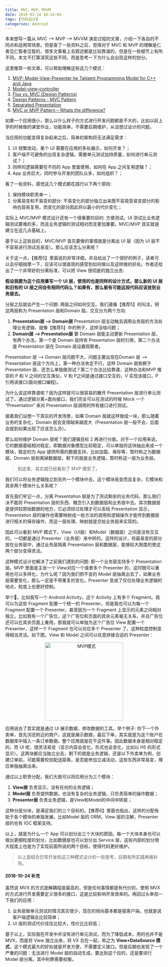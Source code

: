 ```yaml
---
title: MVC，MVP，MVVM
date: 2016-03-24 10:14:04
tags: [代码设计]
categories: Android
---
```


本来想写一篇从 MVC —> MVP —> MVVM 演变过程的文章，介绍一下各自的不同点和适用常场景。但是查了一些资料之后，觉得对于 MVC 和 MVP 的理解是仁者见仁智者见智的，很多文章看上去叙述都是比较靠谱的，但是在一些细节上有所不同。本文不打算深究这些不同，而是思考一下为什么会出现这样的划分。

这里推荐一些文章，可以帮助理解这些这几个模式：

1. [MVP: Model-View-Presenter
   he Taligent Programming Model for C++ and Java](http://www.wildcrest.com/Potel/Portfolio/mvp.pdf)
2. [Model–view–controller](https://en.wikipedia.org/wiki/Model%E2%80%93view%E2%80%93controller)
3. [Flux vs. MVC (Design Patterns)](https://medium.com/hacking-and-gonzo/flux-vs-mvc-design-patterns-57b28c0f71b7#.in4m1jpvu)
4. [Design Patterns - MVC Pattern](http://www.tutorialspoint.com/design_pattern/mvc_pattern.htm) 
5. [Separated Presentation](http://martinfowler.com/eaaDev/SeparatedPresentation.html)
6. [MVC or MVP Pattern – Whats the difference?](http://www.infragistics.com/community/blogs/todd_snyder/archive/2007/10/17/mvc-or-mvp-pattern-whats-the-difference.aspx)

<!--more-->如果一个应用很小，那么以什么样子的方式进行开发问题都是不大的，比如以前上学的时候做的课堂作业，功能简单，不需要后期维护，从没想过设计的问题。

当应用的功能变得复杂起来之后，简单的架构将无法满足需求：

1. UI 频繁改动，某个 UI 需要在应用的多处展示，如何开发？；
2. 客户端不可避免的出现复杂逻辑，需要单元测试加持质量，如何进行单元测试？；
3. 同样的逻辑需要在不同的 App 里面使用，如何在 App 之间复用逻辑？；
4. App 业务巨大，同时参与开发的团队众多，如何组织？；

看了一些资料，感觉这几个模式都在践行以下两个原则:

1. 保持模块职责单一；
2. 分离易变和不易变的部分: 不易变化的部分独立出来既不容易受易变部分的影响也容易复用，而变化的部分因此将以最小的代价变化；

实际上 MVC/MVP 模式设计还有一个很重要的目的: 方便测试。UI 测试比业务逻辑测试要难的多，而且业务逻辑的测试相对而言更加重要。MVC/MVP 其实就是建立在这几点基础上。

基于以上这些目的，MVC/MVP 首先要做的事情就是分离出 UI 层（因为 UI 层不不容易进行测试且易变）。那么应该怎么分离呢？

关于这一点，【推荐5】里面说的非常详细，并且给出了一个很好的例子，读者可以去仔细揣摩一下，应该可以很直观的感受到如何做以及这样做的好处。作者还给出了一个非常好的分离标准，可以把 View 很彻底的独立出去:

__假设我要为这个应用重写一个 UI 层，使用的也是同样的设计方式，那么新的 UI 层和旧有的 UI 层之间会有相同代码么？如果有，那么极有可能这段代码应该放到业务层去。__  

分层之后就会产生一个问题: 两层之间如何交互。我们遵循【推荐5】的叫法，把这两层称为 Presentation 层和Domain 层。交互分为两个方向:  

1. __Presentation层 —> Domain层__ Presentation 层主动触去调用业务层的方法处理业务逻辑，就像【推荐5】中的例子，这样没啥问题；
2. __Domain层 —> Presentation层__ 要 Domain 层能主动更新 Presentation 层，有两个办法，第一个是 Domain 层持有 Presentation 层的引用，第二个办法是 Presentation 层在 Domain 层设置观察者。

Presentation 层 —> Domain 层问题不大，问题主要出现在Domain 层 —> Presentation 层这个方向上，第一种办法肯定不行，这样 Domain 层依赖于 Presentation 层，还怎么单独做测试？第二个办法比较靠谱，这种办法和MVP 推崇的 P 和 V 之间的交互类似，V 和 P之间是通过接口交互的，V 实现该接口，P 引用该接口(面向接口编程)。

为什么说这样靠谱呢？因为这样就可以很容易的撇开 Presentation 层进行单元测试了。通过逻辑分离+面向接口，我们完全可以在测试的时候 Mock 一个 “Presentation” 来对 Presentation 层调用的所有接口进行测试。

接着我们设想一下真实的开发场景，如果 Domain 层就这样做成一块，那么随着业务的复杂化，Domain 层会变得越来越庞大（Presentation 层一般不会，后面会提到如果出现了应该怎么办）。

那么如何维护 Domain 层呢？我们遵循目标 2 再进行分层。对于一个应用来说，它的数据基础相对稳定，即数据对象模型比较稳定，可以单独将这块抽出来成一个模块，稳定的为 App 提供所需的数据支持，比如加载、保存等，暂时称之为数据层。Domain 层剥离掉数据层，剩下的就是业务逻辑，暂时称这一层为业务层。
>到这里，其实就已经看到了 MVP 模型了。

我们可以将业务逻辑独立到另外一个模块中去，这个模块易变而且复杂，它模块和其余两个模块什么关系呢？

首先我们牢记一点，分离 Presentation 层是为了测试剩余的业务代码，那么我们决不能将 Presentation 层的东西、概念引入到数据层和业务层中去。其次数据层是提供较原始数据的地方，它必须经过处理才可以丢给 Presentation 显示，Presentation 层的操作也需要映射成一些方法的调用和逻辑操作才能传到数据层进行相关的保存操作，而这一层处理、映射就是交给业务层来实现的。

因此可以看到 MVP 模式下，View（UI层）和Model（数据层）之间是没有交互的，一切都是通过 Presenter（业务层）来中转的。这样的设计，将最易变的部分放在业务层中，通过业务层隔离 Presentation 层和数据层，能够较大限度的使这两个部分变得灵活。

这种模式设计也解决了之前我们遇到的问题: 即一个业务层支持多个 Presentation 层。MVP 里面是主张一个 View对应一个或者多个 Presenter 的，这时既可以重用也可以多样化，为什么呢？因为我们把不变的 Model 层抽离出去了，如果业务层需要变化，那么一定是不带重复的变化。Presenter 变成了仅仅处理业务逻辑的地点，粒度上也更好控制。

举个🌰，比如我写一个 Android Activity，这个 Activity 上有多个 Fragment。我可以为这些 Fragment 配置一个统一的 Presenter，但是我也可以为每一个 Fragment 配置一个 Presenter。甚至因为一个 Fragment 上显示的元素之间相对独立，比如我有一个广告位，这个广告位和页面的其余元素毫无关系，并且广告位还可以在其余页面上重用，那我就可以单独为这个广告位 View 配置一个 Presenter，这样一个 Fragment 也可以对应多个 Presenter 了。这种粒度控制变得相当灵活。如下图，View 和 Model 之间可以任意拼接合适的 Presenter：

<div align="center"><img src="../../images/MVP模式.png" width="250" alt="MVP模式"/></div>

应用说白了其实就是通过 UI 展示数据，修改数据的工具。举个例子: 你下一个外卖单，首先浏览附近的商户，这就是展示数据，最后下单，其实就是为这个账户在数据库中插入一条订单数据。整个应用就是在干这件事。因此数据本身是相对稳定的，而 UI 呢，很灵活易变（显示内容会变化，形式也会变化，比如以 H5 的形式显示）。这两块都应当独立出去，剩下的就是业务逻辑，还是以下外卖单为例，创建订单前，可能需要校验配送距离，是否能参加立减活动，这些东西非常易变，理应单独抽离出来。

通过以上职责分配，我们大致可以将应用分为三个模块：

1. __View层__ 负责显示，没有任何的业务逻辑；
2. __Model层__ 负责提供数据，也没有复杂的业务逻辑，只负责简单的操作数据；
3. __Presenter层__ 负责业务逻辑，是View和Model的中间中转层；

这种分层分块，是满足我们的三个目标的。【推荐6】里面也指出，这样的分配有助于各个模块的单独发展。比如Model 层的 ORM，View 层的注解，Presenter 层的也有 IOC 框架支持。

以上，就是为什么一个 App 可以划分出三个大块的原因。每一个大块本身也可以做出更细粒度的划分，比如数据层也可以划分出 Service 层，这些内部的划分很大程度上也是为了实现前面所说的两个目标，使得代码更好维护。
>以上是结合日常开发和这三种模式设计的一些思考，后期有所实践再做补充。

#### 2018-10-24 补充

虽然说 MVX 的方式是解耦程度最高的，但是任何事情都是有代价的，使用 MVX 的方式进行开发需要定义很多的接口，这是比较影响开发效率的。再回过头审视一下我们的应用：

1. 业务层做单元测试的情况其实很少，现在的倾向基本都是瘦客户端，也就是说客户端逻辑会比较简单；
2. UI 层的测试代价往往比较大，性价比比较低；

基于以上，实际我在开发中并没有进行单元测试，而为了降低成本，用的也并不是 MVX，而是将 View 独立出来，将 VX 合在一起，称之为 __View+DataSource 模式__，这个模式最大的好处就是开发方便，不需要定义接口。但是后期也发现了一个严重的问题：无法进行 Model 层的自动生成，要达到这个目的，还是要进行 Model 层分离。其中利弊需要权衡。





